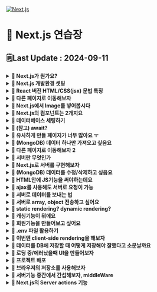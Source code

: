 [![Next.js](https://img.shields.io/badge/Next-black?style=for-the-badge&logo=next.js&logoColor=white)](https://github.com/MinSungJe/FrontEnd_Prac)
# 📝 Next.js 연습장
## 🗒️Last Update : 2024-09-11
<details>
<summary><b>🤔 Next.js가 뭔가요?</b></summary>

- React 문법으로 프론트엔드부터 서버까지 만들어볼 수 있는 풀스택 프레임워크임
- 서버 사이드 렌더링을 쉽게 구현 가능
</details>

<details>
<summary><b>🤔 Next.js 개발환경 셋팅</b></summary>

- 작업폴더 터미널 열어서 <code>npx create-next-app@latest</code>
- 미리보기: <code>npm run dev</code>
- app폴더
    - page.js: 메인페이지임
    - layout.js: page.js를 감싸는 파일
    - globals.css: 모든 파일에 적용되는 CSS파일
    - XXX.module.css: XXX에만 적용되는 CSS파일
- api폴더
    - 서버기능 만드는 곳
- node_modules
    - 설치한 라이브러리 보관용 폴더
- public
    - 이미지 등 static 파일 보관 용
- package.json
    - 설치한 라이브러리 자동으로 기록해줌
    - 터미널에서 쓸 수 있는 명령어도 기록해줌

</details>

<details>
<summary><b>🤔 React 버전 HTML/CSS(jsx) 문법 특징</b></summary>

- React에서 사용하는 HTML/CSS는 특징이 있음
    1. return() 안에 HTML 넣을 때 언제나 하나의 html태그로 시작해서 하나의 html태그로 끝나야 함
    2. class 넣고 싶으면 className
    3. HTML안에 변수 넣으려면 { 변수명 } (= 데이터바인딩 문법)
    4. style 속성 넣으려면 style={{ 어쩌구: '저쩌구', 어쩌구: '저쩌구'}}
        - object 자료형을 넣으므로 -(대쉬)기호 대신 대문자로 바꿔줘야 함

</details>

<details>
<summary><b>🤔 다른 페이지로 이동해보자</b></summary>

- 페이지를 나누는걸 라우팅이라고 함
- ❗<b>Next.js는 자동 라우팅을 지원</b>함
    - 예를 들어 /list로 접속시 목록 html을 보여주고 싶다면
        1. app 폴더 안에 list 폴더를 만들고
        2. 그 안에 page.js 만들어서 상품목록 html 넣어두면 됨
    - Next.js는 app 폴더 안에 있는 폴더들을 자동으로 url로 만들어줌
- 페이지 이동 링크 만들고 싶으면 위에서 Link라는 걸 import 해온 다음 a태그처럼 쓰면 됨
- ❗<b>중복되는 html은 layout.js 파일에 적으면 됨</b>
    - Next.js는 page.js를 보여줄 때 옆에 layout.js가 있다면 layout.js 내용 안에 page.js를 담아서 보여줌
    - 상위폴더에 layout.js가 있다면 그 안에 하위 폴더의 layout.js를 담아서 보여줌

</details>

<details>
<summary><b>🤔 Next.js에서 Image를 넣어봅시다</b></summary>

- 이미지는 그냥 public 폴더에 보관하고 필요한 페이지에 img 태그로 넣으면 됨
    - jsx에선 태그를 열었으면 항상 닫아야함
    - 이미지는 public 폴더에 보관하고 경로는 /부터 시작하면 됨(public 폴더에 있는 것들은 사이트 발행시 자동으로 사이트 root 경로로 이동하기 때문)
        ```html
        <img src="/port1.png" alt="설명"/> 
        ```
- 최적화된 이미지를 넣으려면 Image 태그를 import 후 사용
    - lazy loading & 사이트 최적화 & layout shift 방지 효과가 있음
    - 이미지 경로를 넣으려면 이미지를 상단에서 import 해온 뒤 넣어야 함
        ```jsx
        import Image from 'next/image'
        import 이미지 from '/public/port1.png'

        export default function Home() {
        return(
            <div>
            <Image src={이미지} alt="설명"/>
            <div/>
        )} 
        ```
    - 이미지 높이가 이상하다면 height: auto;
    - 다른 사이트에서 올려둔 이미지를 Image 태그에 절대경로로 넣고싶다면
        1. width, height 옵션을 넣어야 함
        2. 셋팅도 따로 해둬야 함
        ```jsx
        import Image from 'next/image'

        export default function Home() {
        return(
            <div>
            <Image src="https://placehold.co/500" width="500" height="500"/>
            <div/>
        )} 
        ```
</details>

<details>
<summary><b>🤔 Next.js의 컴포넌트는 2개지요</b></summary>

- <b>server component</b>
    - React 문법 Component처럼 아무데나 대충 만든 컴포넌트
    - html에 자바스크립트 기능 넣기 불가능
    - useState, useEffect 등 사용 불가
    - 로딩속도 빠름
    - 검색엔진 노출 유리
- <b>client component</b>
    - ❗<b>js파일 맨위에다 'use client' 넣은 뒤 아래 있는 컴포넌트</b>
    - html에 자바스크립트 기능 넣기 가능
    - React의 useState, useEffect 등 사용가능
    - 로딩속도 느림(자바스크립트 많이 필요, hydration 필요)
    - 작성한 코드를 유저들이 볼 수 있음
- 큰 페이지는 server component, JS기능 필요한 곳만 client component
</details>

<details>
<summary><b>🤔 데이터베이스 세팅하기</b></summary>

- 여기서는 MongoDB로 설명
- MongoDB에 데이터를 저장하고 이를 불러오기 위한 세팅을 해보자
    1. 작업 폴더에서 터미널 열고 <code>npm install mongodb</code>
    2. 아무데나 js 파일을 만들고(util/database.js)
        ```js
        import { MongoClient } from 'mongodb'
        const url = 'DB접속URL~~'
        const options = { useNewUrlParser: true }
        let connectDB

        if (process.env.NODE_ENV === 'development') {
        if (!global._mongo) {
            global._mongo = new MongoClient(url, options).connect()
        }
        connectDB = global._mongo
        } else {
        connectDB = new MongoClient(url, options).connect()
        }
        export { connectDB }
        ```
    3. DB 입출력이 필요한 곳에서 connectDB 변수를 가져다 쓰자
        ```js
        import { connectDB } from "/util/database.js"

        export default async function Home() {
        let client = await connectDB;
        const db = client.db('forum');
        let result = await db.collection('post').find().toArray();

        return (
            <main>
            {result[0].title}
            </main>
        )
        }
        ```
    - top-level await라는 기능을 이용해서 await가 붙는 db 부분을 export하는 부분에 같이 넣어도 되지만, 버전이 낮은 경우 지원하지 않는 기술이라 잘 쓰이진 않음
    - 다른 DB의 경우에도
        1. DB 조작 도와주는 라이브러리 설치
        2. DB 연결하는 코드 셋팅
        3. 라이브러리 사용법 대로 DB 입출력하는 코드 사용
    - ❗<b>DB 입출력하는 코드는 server component 안에서만 사용하자!</b>
        - client component 안에 적은 코드는 유저들도 쉽게 볼 수 있기 때문
</details>

<details>
<summary><b>🤔 (참고) await?</b></summary>

- mongodb 라이브러리에서 값을 불러올 때 await을 사용함
    - await는 promise를 뱉는 코드에 붙일 수 있음
    - 보통 javascript는 실행이 느린 코드가 있다면 전부 실행하지 않고 다음 코드로 넘어감
    - await을 붙여 해당 코드 실행을 전부 시키고 넘어가도록 설정 가능
    - await이 있는 함수의 경우 async를 붙여줘야 함
</details>

<details>
<summary><b>🤔 유사하게 만들 페이지가 너무 많아요 ㅜ</b></summary>

- ❗<b>Dynamic Route</b>를 사용해보자!
    - Next에서 새로운 url을 만들기 위해 만드는 폴더이름을 [url파라미터명]
    - 이렇게 만든 page에 props를 넣으면 props.params를 통해 폴더이름에 넣은 url 파라미터를 가져올 수 있음
        ```js
        export default async function Detail(props) {
        console.log(props)
        (생략)
        }
        ```
    - 즉, ❗<b>dynamic route</b>로 만든 URL에 적은 문자를 가져오고 싶으면 컴포넌트에서 params를 출력해보면 됨
</details>

<details>
<summary><b>🤔 (MongoDB) 데이터 하나만 가져오고 싶음요</b></summary>

- .findOne() 사용하면 됨
    - <code>db.collection(컬렉션명).findOne(찾을document내용)</code>
- 해당 document가 저장된 document 요소 하나를 가져옴
- 보통 게시글의 경우에는 id를 가져오는 것이 좋음
</details>

<details>
<summary><b>🤔 다른 페이지로 이동해보자 2</b></summary>

- Link 이외에 다른 방법으로 페이지 이동을 하려면 useRouter 쓰면 됨
- useRouter() 쓰면 자바스크립트 코드로 페이지이동을 시킬 수 있음
- 다만 ❗<b>use어쩌구 문법들은 client component 안에서만 사용할 수 있음</b>
    ```js
    'use client'

    import {useRouter} from 'next/navigation'

    export default function DetailLink(){
    let router = useRouter()
    return (
        <button onClick={()=>{ router.push('/') }}>버튼</button>
    )
    }
    ```
- Link 말고 사용하는 이유?: ❗<b>여러가지 재밌는 기능을 사용할 수 있음!</b>
    - <code>router.back()</code>: 뒤로 가기
    - <code>router.forward()</code>: 앞으로 가기
    - <code>router.refresh()</code>: soft refresh
    - <code>router.prefetch('/어쩌구')</code>: '/어쩌구'의 내용을 미리 로드함 -> 그 페이지를 방문할 때 속도가 매우 빨라짐
        - server component에서도 Link 태그를 이용하면 이 기능을 사용 가능(화면에 보이는 순간 자동으로 미리 로드)
- 이 외에 client component에서 현재 URL에 뭐가 적혀있는지 궁금하면
    ```js
    'use client'

    import {usePathname, useSearchParams, useParams} from 'next/navigation'

    export default function DetailLink(){
    let a = usePathname()
    let b = useSearchParams()
    let c = useParams()
    console.log(a)
    }
    ```
    - <code>usePathname()</code>: 현재 URL을 출력
    - <code>useSearchParams()</code>: search parameter(query string) 출력
    - <code>useParams()</code>: [dynamic route]에 입력한 내용을 출력
</details>

<details>
<summary><b>🤔 서버란 무엇인가</b></summary>

- 서버: 유저 요청을 받으면 이것저것 실행해주는 간단한 프로그램
    - 유저가 입력한 것을 바로 DB로 저장시켜버리면 큰 문제가 발생할 수 있음(이상한 것을 DB에 넣어버릴 수 있으므로)
    - ❗<b>따라서 서버를 거쳐서 서버단에서 예외처리 후 DB에 넣는게 좋음!</b>
- 서버의 기능은 URL과 method 이름을 붙여서 구분함
    - URL: 개발자 맘대로 작성
    - method: GET(데이터 출력), POST(입력), PUT(수정), DELETE(삭제)
- 서버로 POST 요청하려면 form 태그 이용
</details>

<details>
<summary><b>🤔 Next.js로 서버를 구현해보자</b></summary>

- ❗<b>Next.js에서 서버기능(=api)</b>을 만드려면!
    1. (app이랑 같은 경로 내)pages 폴더 안에 api 폴더를 만들고 거기에 js 파일을 아무이름으로 만듬
        - 이렇게 만든 파일과 폴더는 자동으로 서버 기능의 URL이 됨
            - URL: /api/폴더명
        - 해당 URL로 GET/POST/PUT/DELETE 요청하면 해당 js파일이 실행됨
    2. 해당 js 파일에 함수 하나 넣으면 그 함수 안 코드가 실행됨
        ```js
        export default function handler(요청, 응답) {
        console.log(123)
        }
        ```
        - GET 요청을 하는 가장 빠른 방법은 URL을 입력하는 것
    3. 서버는 요청을 받았으면 응답도 해주는 것이 좋음
        ```js
        export default function handler(요청, 응답) {
        응답.status(200).json('처리완료함')
        }
        ```
        - 서버 기능이 성공적으로 실행됐으면 <code>status(200)</code>
        - 서버 기능이 실패했다면 <code>status(500)</code>
        - 서버 기능이 유저때문에 실패한 경우 <code>status(400)</code>
        - 요청자에게 데이터도 보내주고 싶다면 <code>응답.json()</code> 안에 데이터 넣으면 됨(object, array, 문자, 숫자 싹다 가능)
    - (참고) 서버에서 method 종류마다 각각 다른 기능을 실행하고 싶으면 if문으로 구분 -> <code>요청.method == 'GET'?</code>
    - 서버 측에서 실행되는 코드들이기 때문에 DB 입출력하는 코드를 여기 작성해도 상관 없음
    - DB를 불러오는 도중에 발생하는 에러를 잡으려면 <code>try {} catch(error) {}</code> 문 활용
</details>

<details>
<summary><b>🤔 (MongoDB) 데이터를 수정/삭제하고 싶음요</b></summary>

- 역시 DB를 직접 수정하도록 하면 위험하므로 서버를 거쳐 수정을 시켜야 함
- 서버에 필요한 데이터가 없으면 유저단에서 새로 보내거나, DB 조회
- document 수정은 updateOne()
    ```js
    let result = await db.collection('post').updateOne({게시물정보}, { $set : {바꿀데이터}} );
    ```
    1. 요청.body에서 바꿀 데이터를 만들어서 updateOne()안에 집어넣음
    2. 요청.body._id 꺼내서 게시물정보를 만들어 updateOne()안에 집어넣음
    - (참고) $set은 덮어쓰기, $inc는 증감
- document 삭제는 deleteOne()
    ```js
    let result = await db.collection('post').deleteOne({게시물정보});
    ```
</details>

<details>
<summary><b>🤔 HTML안에 JS기능을 써야하는데요</b></summary>

- 애니메이션을 주거나 나타나게 하는 등 ❗<b>javascript 기능은 client component에서만 사용 가능!</b>
- 문제는 client component는 검색노출이 잘 되지 않는다는 단점이 있음
    - ❗<b>client component에 적은 코드는 유저들이 볼 수 있어서 DB랑 직접 통신하는 코드는 적으면 안됨</b>
    - 보통 useEffect를 이용해 서버랑 통신 후 데이터를 가져오는데 이 경우 처음에는 텅 빈 html을 보여줌 
    - 검색 봇의 경우 텅빈 html만 보고 지나침 -> 검색노출 X
- ❗<b>따라서 부모 server component에서 DB 데이터를 가져온 후 JS기능이 필요한 부분만 자식 client component로 구현 후 props 전송하는 구성</b>이 좋음!
    - Next.js에선 server/client component들을 보여줘야할때 최대한 서버에서 미리 html을 만들어서 보냄
    - 따라서 client component도 DB데이터를 미리 채워서 유저에게 보여주도록 구현 가능
</details>

<details>
<summary><b>🤔 ajax를 사용해도 서버로 요청이 가능</b></summary>

- form태그 말고도 서버랑 요청하는 방법: AJAX
    - <code>fetch()</code> 함수 사용: GET, POST, PUT, DELETE 요청 가능
        ```jsx
        fetch('/URL')
        .then((r)=>{
        if(r.status == 200) {
            return r.json()
        } else {
            //서버가 에러코드전송시 실행할코드
        }
        })
        .then((result)=>{ 
        //성공시 실행할코드
        }).catch((error)=>{
        //인터넷문제 등으로 실패시 실행할코드
        console.log(error)
        })
        ```
    - axios 같은 외부 라이브러리 사용(fetch보다 더 짧음)
- 장점: 새로고침 없이 요청을 보낼 수 있음
</details>

<details>
<summary><b>🤔 서버로 데이터를 보내는 법</b></summary>

- fetch(): body에 넣기
- form 태그: input태그에 넣고 name 속성 주기
- query string: URL 뒤에 <code>?데이터이름1=값1&데이터이름2=값2</code> 입력가능
    - <code>요청.query</code>로 데이터를 받을 수 있음
    - 장점: 간단함, GET요청도 데이터 전송가능
    - 단점: 데이터 많으면 더러움, URL에 데이터 노출됨
- URL 파라미터 문법 이용: 전송하는 URL에 데이터를 넣어 전송
    1. URL parameter 문법 이용해서 api를 하나 구현([어쩌구].js / [어쩌구] 폴더)
    2. <code>요청.query</code>로 데이터를 받을 수 있음
</details>

<details>
<summary><b>🤔 서버로 array, object 전송하고 싶어요</b></summary>

- 서버랑은 원래 문자나 숫자만 주고받을 수 있음
    - 그러므로 array, object는 주고받기가 안됨
- 하지만 ❗<b>array, object에 따옴표를 쳐두면 문자취급이 됨 = JSON</b>
    - 직접 따옴표 칠 필요는 없고 내장함수가 있음
        ```js
        JSON.stringify( {name : 'Min'} ) // 문자화(stringify)
        ```
    - 받은 JSON을 다시 array/object로 바꾸고 싶을땐
        ```js
        JSON.parse( '{"name" : "Min"}' ) // 분석(parse)
        ```
</details>

<details>
<summary><b>🤔 static rendering? dynamic rendering?</b></summary>

- <code>npm run build</code>를 통해 프로젝트를 배포하면 페이지를 자동으로 rendering 해줌
- ㅇ 페이지는 static rendering 해줌(디폴트)
    - npm run build 할 때 만든 html페이지 그대로 유저에게 보냄
    - 미리 페이지 완성본을 만들어두므로 빠름
- λ 페이지들은 dynamic rendering 해줌
    - 유저가 페이지 접속마다 html 새로 만들어서 보내줌
    - 페이지의 기능이 있어 구성이 매번 바뀌는 경우 dynamic rendering이 됨
        - fetch('/URL', { cache: 'no-store' }) 로 데이터 가져오는 문법 
        - useSearchParams(), cookies(), headers() 
        - [dynamic route]
    - 강제로 dynamic rendering으로 바꾸기
        ```js
        export const dynamic = 'force-dynamic' // force-static, auto 

        export default function 페이지(){
        (생략)
        }
        ```
    - 단점: 매번 페이지를 불러와서 재구성하므로 서버/DB 부담이 커짐 -> 캐싱기능 사용 가능
</details>

<details>
<summary><b>🤔 캐싱기능이 뭐에요</b></summary>

- 캐싱: 결과를 잠깐 저장해두고 재사용
    - 값을 미리 어딘가 저장해두고 그 결과를 보여주므로 서버/DB에 부담이 적음
    - dynamic rendering 시 서버자원을 절약할 수 있음
- Next.js에선 페이지 캐싱 / GET 요청결과 캐싱이 쉽게 가능함
- GET 요청결과 캐싱하는 법(server component 안에서만 사용 가능)
    ```js
    fetch('/api/어쩌구', { cache: 'force-cache' }) // 사실 디폴트값임
    ```
    ```js
    fetch('/URL', { next: { revalidate: 60 } }) // 캐싱결과를 60초동안 보관하고 사용, 다 지나면 새로 요청
    ```
    ```js
    fetch('/URL', { cache: 'no-store' })  // 캐싱기능 안씀
    ```
- 페이지 캐싱 하는 법(DB 입출력코드 써놓은 거 캐싱)
    1. GET요청 시 DB 데이터 보내주는 서버 API 만들어두고 fetch()로 바꾸기
    2. revalidate 예약변수 쓰면 페이지단위 캐싱 가능
        ```js
        (아무 page.js 파일)

        export const revalidate = 60; // 60초마다 페이지 재생성 및 캐싱

        export default function Page() {
        DB입출력하는코드~~
        return (
            <div>어쩌구</div>
        )
        } 
        ```
</details>

<details>
<summary><b>🤔 회원기능을 만들어보고 싶어요</b></summary>

- 회원기능의 동작방식
    - 회원가입
        1. 유저가 가입하면 아이디랑 비번을 서버통해 DB에 저장
    - 로그인
        1. 유저가 로그인 시 아이디/비번을 서버로 보냄
        2. 서버는 DB에 있는 아이디/비번과 유저가 보낸 아이디/비번이 일치하는 경우 ❗<b>입장권을 발급</b>
    - 로그인이 필요한 서버기능
        1. 유저는 서버에 GET/POST로 데이터 요청 시 입장권도 같이 제시
        2. 서버는 입장권을 확인 후 데이터 및 페이지 보내줌

- 여기서 입장권이란?
    - 유저 정보가 써있는 간단한 문자자료
        - 이름, 로그인 날짜, 유효기간 등이 들어 있음
    - 보통은 브라우저의 쿠키 저장소를 이용해 유저측에 저장해둠
        - 서버로 GET/POST 요청 시 자동으로 함께 전송됨
        - 서버는 유저 브라우저의 쿠키공간에 입장권을 강제로 저장시켜둠(권한 있음)
    - session, token 방식이 있음
        - ❗<b>session 방식</b>
            1. 유저가 로그인하면 DB에 { 유저의 아이디, 로그인 날짜, 유효기간, session id } 저장
            2. 유저에게 입장권 발급할 때 session id 하나만 적어보냄
            3. 유저가 GET/POST 요청 시 입장권을 제출함
            4. 서버는 입장권에 써 있는 session id를 가지고 DB를 조회해본 다음 DB 기록에 별 이상 없으면 요청을 진행
            - 장점: 하나하나의 요청마다 엄격하게 유저 체크 가능
            - 단점: DB의 부담이 심해질 수 있음(Redis같은 DB를 사용해 빠르게 확인)
            - DB adapter 기능을 이용해 구현할 수 있음!
                1. 첫 로그인 시 자동으로 유저를 회원가입 시켜서 DB에 유저 회원정보를 보관함
                2. 로그인 시 자동으로 유저가 언제 로그인했는지 세션정보를 DB에 보관함
                3. 서버에서 지금 로그인된 유저정보가 필요하면 JWT가 아니라 DB에 있던 세션정보를 조회해서 가져옴
                4. 로그아웃 시 유저 세션정보는 DB에서 삭제됨
        - ❗<b>token 방식(= JWT(JSON Web Token))</b>
            1. 유저가 로그인하면 입장권에 { 유저의 아이디, 로그인 날짜, 유효기간 } 등을 적어두고 암호화해서 발행(DB엔 저장 X)
            2. 유저가 GET/POST 요청 시 유저가 입장권을 제출하면 해당 입장권을 까보고 이상없으면 통과
            - 장점: 요청마다 DB를 매번 조회하지 않아 DB 부담이 적음
            - 단점: 유저의 JWT를 훔쳐가면 그사람의 활동을 막는 방법이 없음

- 번외로 OAuth를 사용 가능
    - 한 사이트의 사용권한을 다른 사이트에서 잠깐 빌리는 과정을 정의하는 규칙
    - 소셜 로그인 구현 가능
    1. 유저가 한 사이트에서 구글 로그인 버튼을 누르면 구글 계정으로 로그인
    2. 이 사이트로 개인정보 전송하면 되는지 구글이 물어봄
    3. 유저가 허락하면 구글에서 사이트의 서버로 알림을 전송함
    4. 알림이 도착하면 그 서버는 구글에게 유저정보를 요청해서 받아옴
    5. 그 정보들로 입장권만들어서 사용(JWT 만들기, session으로 DB 저장 등..)

- Next.js에서는 Next-Auth (Auth.js) 라이브러리를 사용해서 쉽게 회원기능 구현 가능
</details>

<details>
<summary><b>🤔 .env 파일 활용하기</b></summary>

- 깃허브에 올리거나 js파일을 따로 공유할 때 암호나 중요한 문자열을 다른 파일로 빼둘 수 있음 -> .env 파일
- 중요정보를 하드코딩하지 않아도 됨!!
    1. 프로젝트 폴더(최상위 폴더)에 .env 파일 생성
    2. .env폴더 안에 내용 작성
        ```env
        작명1='보관할문자1'
        작명2='보관할문자2'
        ``` 
    3. 필요한 js파일 가서 <code>process.env.작명1</code>라고 쓰면 그 자리에 해당 데이터가 남게됨
</details>

<details>
<summary><b>🤔 이번엔 client-side rendering을 해보자</b></summary>

- server-side rendering
    - 서버에서 html을 전부 만들어서 보냄
    - 내용변경 시 새로고침 필요 O
- client-side rendering
    - 브라우저에서 html 생성, 수정, 삭제 가능
    - 내용변경 시 새로고침 필요 X
    - 부드럽고 이쁜 사이트를 만들 수 있지만 검색노출이 잘 안될 수 있음
- 내용을 변경하고 싶은 부분만 client component로 만들어서 server component에서 불러오면 됨
    - 새로고침 없이 페이지 내용 갱신 => ajax로 서버에 요청
        - state에 내용을 넣고 그 state를 넣어서 보냄(fetch 등 활용)
            ```js
            'use client'
            import {useState} from 'react'

            export default function Comment(props) {
                let [comment, setComment] = useState('')
                return (
                    <div>
                        <div>댓글목록</div>
                        <input onChange={(e)=>{ e.target.value }} />
                        <button onClick={()=>{ fetch('/URL', { method : 'POST', body : comment } ) }}>댓글전송</button>
                    </div>
                )
            } 
            ```
    - ❗<b>client component에서 DB 내용을 가져오고 싶다면 useEffect() 활용!</b>
        - <code>useEffect()</code>: 쓸데없는 코드 보관함, ajax나 타이머 등을 넣음
            - 특징1. html 로드/재렌더링 될 때마다 실행됨(조절가능)
            - 특징2. html 보여준 후 늦게 실행시작
</details>

<details>
<summary><b>🤔 데이터를 DB에 저장할 때 어떻게 저장해야 잘했다고 소문날까요</b></summary>

- ❗<b>나중에 데이터가 많아져도 저장, 수정, 삭제, 출력이 잘 되면 잘 저장한 것임</b>
    - 어려울 것 같으면 다른 document로 빼보자
</details>

<details>
<summary><b>🤔 로딩 중/에러났을때 UI을 만들어보자</b></summary>

- page.js 옆에 ❗<b>loading.js</b> 라는 파일 만들면 로드 전에 해당 내용을 먼저 보여줌
    - React에서 <code><Suspense fallback={<h4>로딩중</h4>}></code>와 역할이 같음
    - client component 사용 가능
- page.js 옆에 ❗<b>error.js</b> 라는 파일 만들면 에러날 경우 error.js 내용을 대신 보여줌
    - 여긴 무조건 client component
    - props: error(에러내용 알려줌), reset(해당 페이지를 다시 로드하는 함수)
        ```js
        'use client'

        export default function Error({error, reset}){
            return (
                <div>
                <h4>오 이런 에러남</h4>
                <button onClick={()=>{ reset() }}>다시시도</button>
                </div>
            )
        }
        ```
    - layout.js 내용에서 에러가 나면 같은 폴더가 아닌 상위에 있는 error.js가 실행됨
        ```html
        <Layout>
            <Error fallback={자식들 내용이 에러시 보여줄 error.js 내용}>
                <Loading fallback={자식들 내용이 로딩시 보여줄 loading.js 내용}>
                page.js 내용~~
                </Loading>
            </Error>
        </Layout>
        ```
        - 맨 바깥쪽 layout.js에 error.js를 적용하려면 global-error.js 이용
- 없는 URL로 접속하려는 경우 if문을 이용해 <code>notFound()</code>라는 함수를 실행시키도록 하면 ❗<b>not-found.js</b> 안의 내용을 대신 보여줌
- loading.js, error.js, not-found.js가 같은 폴더 내에 없다면 계속 상위 폴더로 찾아가면서 가장 가까운 파일을 보여줌
</details>

<details>
<summary><b>🤔 프로젝트 배포</b></summary>

- <code>npm run build</code> -> 코드짠걸 html, css, js로 바꿔줌
    - 이후 서버에서 <code>npm run start</code> 실행
- 내 컴퓨터 24시간 켜둘거 아니면 클라우드 서비스에서 컴퓨터를 빌려서 서버를 띄우자
    - 서비스 종류
        - AWS EC2
            - 컴퓨터 한대 빌리는 상품
            - nodejs 설치하고 내 소스코드 옮겨서 npm run build -> npm run start
            - 터미널을 다뤄야함
        - AWS Elastic Beanstalk
            - 코드만 업로드하면 자동으로 EC2 인스턴스 빌려서 작동해줌
        - Vercel
            - Github repo에 코드 올릴 때마다 그걸 자동으로 Elastic Beanstalk스럽게 배포해주는 식으로 동작
            - 서버에 하드디스크 사용 불가능
            - 홈페이지 들어가서 따라하면 됨
    - 배포 전 접속가능 IP를 모두 접속가능하도록 설정
    - 배포 방법
        1. 터미널 열어서 빌드: <code>npm run build</code>
        2. zip 파일로 압축
            - .next 폴더 필수
            - node_modules 폴더는 빼기
        3. 사용하려는 서비스에 맞춰 설정하기
</details>

<details>
<summary><b>🤔 브라우저의 저장소를 사용해보자</b></summary>

- 브라우저에는 여러 저장소가 있음
    - local storage
        - 브라우저를 청소하지 않는 한 5MB까지 계속 사용가능
        - <code>{'키' : '값'}</code>의 형태로 데이터를 저장함
        - 문자나 숫자만 넣을 수 있음
            - JSON 문법으로 문자로 변환한 Array와 Object도 보관가능
    - session storage
        - local과 차이점은 브라우저를 닫을 시 초기화 되는 저장소라는 거임
- 이 저장소 또한 JS문법이기에 ❗<b>client component에서만 사용가능!</b>
    - client component안에서도 미리 실행할 수 있는 건 미리 실행하기 때문에 useEffect를 이용해 실행시켜야 함
    - useEffect의 실행타이밍은 html이 다 불러와지고 실행됨
        ```js
        'use client'

        function 컴포넌트(){

        useEffect(()=>{
            // 현재 위치가 브라우저인지 서버인지 확인
            if (typeof window != 'undefined') {
                let res = localStorage.setItem('키', '값')
            }
        }, [])

        return (생략)
        } 
        ```
    - cookie
        - <code>{'키' : '값'}</code>의 형태로 데이터를 저장함
        - 사이트 하나 당 최대 50개, 총합 4KB의 문자데이터를 저장 가능
        - 서버에 GET, POST등 요청 시 자동으로 서버로 전달됨
        - 유효기간 설정 가능, 설정 안하면 브라우저 껐을 때 사라짐
        - 데이터 사용하는 법
            - 저장: <code>document.cookie='쿠키이름=값; max-age=3600'</code>
            - 수정도 동일함
            - 값 찾기: <code>('; ' + document.cookie).split('; 찾으려는키=').pop().split(';')[0]</code>
        - 위 storage들은 useEffect를 이용하기 때문에 html이 다 불러와지고 실행되는데, 이를 쿠키를 이용해 개선할 수 있음
        - ❗<b>쿠키는 server component나 서버 api에서 쉽게 읽을 수 있음!!</b>
            ```js
            import { cookies } from 'next/headers'

            export default function 서버컴포넌트(){
            let result = cookies().get('쿠키이름')
            console.log(result)
            } 
            ```
</details>

<details>
<summary><b>🤔 서버기능 중간에서 간섭해보자, middleWare</b></summary>

- 서버는 요청이 들어오면 응답해주는 간단한 프로그램임
- 근데 이 요청과 응답사이에서 간섭하는 코드를 짜고 싶다면 middleware를 사용하면 됨
- Next.js에서 middleware 사용하는 법
    - ❗<b>app폴더와 나란한 위치에(root) middleware.js 파일 만들고 함수하나 만들면 작성 가능</b>
        ```js
        (/middleware.js)

        import { NextResponse } from 'next/server'

        export async function middleware(request) {
            console.log(request.nextUrl)  //유저가 요청중인 URL 출력해줌
            console.log(request.cookies)  //유저가 보낸 쿠키 출력해줌
            console.log(request.headers)  //유저의 headers 정보 출력해줌 

            // 마지막에 아래 셋 중 하나를 적어주는게 좋음!!
            NextResponse.next()  //통과
            NextResponse.redirect()  //다른페이지 이동
            NextResponse.rewrite()  //다른페이지 이동
        } 
        ```
    - 예를 들어 이런 기능을 만들 수 있음
        1. 특정 페이지 접속하는 유저정보 기록
            ```js
            (/middleware.js)

            import { NextResponse } from 'next/server'

            export async function middleware(request) {
                if (request.nextUrl.pathname.startsWith('/list')) {
                    console.log(new Date().toLocaleString())
                    console.log(request.headers.get('sec-ch-ua-platform'))
                    return NextResponse.next()
                }
            } 
            ```
        2. 로그인 안된 유저들 특정 경로 막기
            - .env 파일에 NEXTAUTH_SECRET 넣어주고 사용(JWT 암호화해주는 키)
            ```js
            import { NextResponse } from 'next/server';
            import { getToken } from "next-auth/jwt";

            export async function middleware(request) {

            if (request.nextUrl.pathname.startsWith('/write')) {
                    const session = await getToken({ req : request })
                    // console.log('세션', session)
                    if (session == null) {
                        return NextResponse.redirect('http://localhost:3000/api/auth/signin'); 
                    }
                }
            } 
            ```
        3. 특정 페이지 접속 시 쿠키 만들어주기
            - 프론트엔드에서 useEffect 써서 만드는 쿠키를 여기서도 만들어줄 수 있음
            ```js
            import { NextResponse } from 'next/server';
            export async function middleware(request) {
                request.cookies.get('쿠키이름')  // 출력
                request.cookies.has('쿠키이름')  // 존재확인
                request.cookies.delete('쿠키이름')  // 삭제
                
                const response = NextResponse.next()
                response.cookies.set({
                    name: 'mode',
                    value: 'dark',
                    maxAge: 3600,
                    httpOnly : true // 자바스크립트로 맘대로 조작이 불가능하게 막음, 크롬개발자도구로 수정은 못막음
                })  
                return response  //쿠키생성
            } 
            ```
</details>

<details>
<summary><b>🤔 Next.js의 Server actions 기능</b></summary>

- 지금까지 서버기능은 API를 새로 생성해서 구현함
    - DB에 데이터를 저장하려면 당연히 서버를 거쳐야 함
    - 서버기능을 사용하려면 서버 파일로 이동해서 API를 작성해야 함
- 근데 새로 서버파일로 가서 새로 파일을 만들 필요 없이, ❗<b>page.js에서 전부 해결할 수 있음</b> => Server actions 기능!

- 사전 작업
    1. Next.js 13.4버전 이상에서만 작동
    2. next.config.js 파일 수정필요(14버전부터 수정 필요 X)

- server component에서 사용
    - 이전과 차이점: 폼 전송시 새로고침이 되지 않음 => <code>revalidatePath, revalidateTag</code> 사용
    ```js
    import { connectDB } from "@/util/database";
    import { revalidatePath } from "next/cache"

    // 1. 만드는 페이지
    export default async function Write2(){ 
        // DB에서 데이터 뽑아서 보여주기 위해 변수 선언
        const db = (await connectDB).db('forum')
        let result = await db.collection('post_test').find().toArray()

        // 3. 서버기능을 page.js에서 만들 수 있음!!
        async function handleSubmit(formData) {
            'use server';  // 이걸 넣어 서버 API로 만들어줄 수 있음
            const db = (await connectDB).db('forum')
            await db.collection('post_test').insertOne({title : formData.get('post1')})

            // 해당 URL에 있는 캐시 삭제 후 다시 생성 = 새로고침
            revalidatePath('/write2') 
        }

        // 2. 보여줄 폼
        return (
            <form action={handleSubmit}>
            <input type="text" name="post1" />
            <button type="submit">Submit</button>
            {
                result ? result.map((a)=>
                <p>글제목 : {a.title}</p>
                )
                : null
            }
            </form>
        )
    } 
    ```
- client component에서 사용
    - client에 서버기능이 보일 수 있으므로 따로 함수부분을 빼서 import 해오는 방식으로 구현
    - 근데 이럴거면 그냥 기존처럼 API 새로 구현하는게 나을듯
</details>
